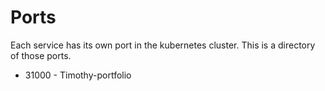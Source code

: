 # Ports
Each service has its own port in the kubernetes cluster. This is a
directory of those ports.

- 31000 - Timothy-portfolio